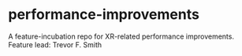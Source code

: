 # performance-improvements
A feature-incubation repo for XR-related performance improvements. Feature lead: Trevor F. Smith
